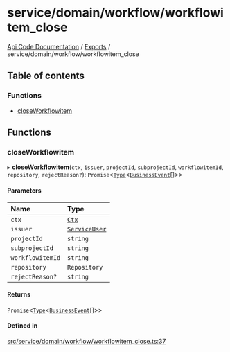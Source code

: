 # service/domain/workflow/workflowitem\_close
 
[Api Code Documentation](../README.md) / [Exports](../modules.md) / service/domain/workflow/workflowitem\_close

## Table of contents

### Functions

- [closeWorkflowitem](service_domain_workflow_workflowitem_close.md#closeworkflowitem)

## Functions

### closeWorkflowitem

▸ **closeWorkflowitem**(`ctx`, `issuer`, `projectId`, `subprojectId`, `workflowitemId`, `repository`, `rejectReason?`): `Promise`\<[`Type`](result.md#type)\<[`BusinessEvent`](service_domain_business_event.md#businessevent)[]\>\>

#### Parameters

| Name | Type |
| :------ | :------ |
| `ctx` | [`Ctx`](../interfaces/lib_ctx.Ctx.md) |
| `issuer` | [`ServiceUser`](../interfaces/service_domain_organization_service_user.ServiceUser.md) |
| `projectId` | `string` |
| `subprojectId` | `string` |
| `workflowitemId` | `string` |
| `repository` | `Repository` |
| `rejectReason?` | `string` |

#### Returns

`Promise`\<[`Type`](result.md#type)\<[`BusinessEvent`](service_domain_business_event.md#businessevent)[]\>\>

#### Defined in

[src/service/domain/workflow/workflowitem_close.ts:37](https://github.com/openkfw/TruBudget/blob/26ade46/api/src/service/domain/workflow/workflowitem_close.ts#L37)
